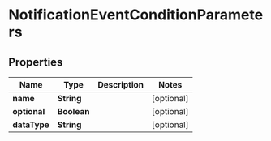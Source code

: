 

# NotificationEventConditionParameters


## Properties

Name | Type | Description | Notes
------------ | ------------- | ------------- | -------------
**name** | **String** |  |  [optional]
**optional** | **Boolean** |  |  [optional]
**dataType** | **String** |  |  [optional]



